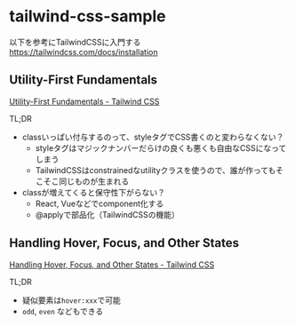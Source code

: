 # tailwind-css-sample
以下を参考にTailwindCSSに入門する  
https://tailwindcss.com/docs/installation

## Utility-First Fundamentals

[Utility-First Fundamentals - Tailwind CSS](https://tailwindcss.com/docs/utility-first)

TL;DR

- classいっぱい付与するのって、styleタグでCSS書くのと変わらなくない？
    - styleタグはマジックナンバーだらけの良くも悪くも自由なCSSになってしまう
    - TailwindCSSはconstrainedなutilityクラスを使うので、誰が作ってもそこそこ同じものが生まれる
- classが増えてくると保守性下がらない？
    - React, Vueなどでcomponent化する
    - @applyで部品化（TailwindCSSの機能）

## Handling Hover, Focus, and Other States

[Handling Hover, Focus, and Other States - Tailwind CSS](https://tailwindcss.com/docs/hover-focus-and-other-states)

TL;DR

- 疑似要素は`hover:xxx`で可能
- `odd`, `even` などもできる